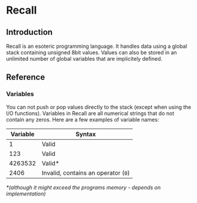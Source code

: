 # Recall

## Introduction

Recall is an esoteric programming language. It handles data using a global stack containing unsigned 8bit values. Values can also be stored in an unlimited number of global variables that are implicitely defined.

## Reference

### Variables

You can not push or pop values directly to the stack (except when using the I/O functions). Variables in Recall are all numerical strings that do not contain any zeros. Here are a few examples of variable names:

Variable  | Syntax
------------- | -------------
1  | Valid
123  | Valid
4263532 | Valid*
2406 | Invalid, contains an operator (`0`)

*\*(although it might exceed the programs memory - depends on implementation)*
